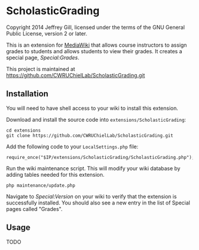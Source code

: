 ScholasticGrading
=================

Copyright 2014 Jeffrey Gill, licensed under the terms of the GNU General
Public License, version 2 or later.

This is an extension for [MediaWiki](http://www.mediawiki.org) that allows
course instructors to assign grades to students and allows students to view
their grades. It creates a special page, *Special:Grades*.

This project is maintained at
https://github.com/CWRUChielLab/ScholasticGrading.git

Installation
------------

You will need to have shell access to your wiki to install this extension.

Download and install the source code into `extensions/ScholasticGrading`:

    cd extensions
    git clone https://github.com/CWRUChielLab/ScholasticGrading.git

Add the following code to your `LocalSettings.php` file:

    require_once("$IP/extensions/ScholasticGrading/ScholasticGrading.php");

Run the wiki maintenance script. This will modify your wiki database by adding
tables needed for this extension.

    php maintenance/update.php

Navigate to *Special:Version* on your wiki to verify that the extension is
successfully installed. You should also see a new entry in the list of Special
pages called "Grades".

Usage
-----

TODO

